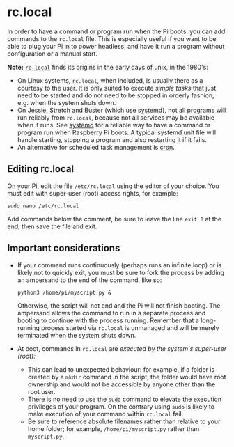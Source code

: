 # rc.local

In order to have a command or program run when the Pi boots, you can add commands to the `rc.local` file. This is especially useful if you want to be able to plug your Pi in to power headless, and have it run a program without configuration or a manual start.

**Note:** [`rc.local`](https://en.wikipedia.org/wiki/Init) finds its origins in the early days of unix, in the 1980's:
 * On Linux systems, `rc.local`, when included, is usually there as a courtesy to the user. It is only suited to execute *simple tasks* that just need to be started and do not need to be stopped in orderly fashion, e.g. when the system shuts down.
 * On Jessie, Stretch and Buster (which use systemd), not all programs will run reliably from `rc.local`, because not all services may be available when it runs. See [systemd](./systemd.md) for a reliable way to have a command or program run when Raspberry Pi boots. A typical systemd unit file will handle starting, stopping a program and also restarting it if it fails.
 * An alternative for scheduled task management is [cron](cron.md).

## Editing rc.local

On your Pi, edit the file `/etc/rc.local` using the editor of your choice. You must edit with super-user (root) access rights, for example:

```
sudo nano /etc/rc.local
```

Add commands below the comment, be sure to leave the line `exit 0` at the end, then save the file and exit. 

## Important considerations

* If your command runs continuously (perhaps runs an infinite loop) or is likely not to quickly exit, you must be sure to fork the process by adding an ampersand to the end of the command, like so:

  ```
  python3 /home/pi/myscript.py &
  ```

  Otherwise, the script will not end and the Pi will not finish booting. The ampersand allows the command to run in a separate process and booting to continue with the process running. Remember that a long-running process started via `rc.local` is unmanaged and will be merely terminated when the system shuts down.

* At boot, commands in `rc.local` are *executed by the system's super-user (root):*
  * This can lead to unexpected behaviour: for example, if a folder is created by a `mkdir` command in the script, the folder would have root ownership and would not be accessible by anyone other than the root user.
  * There is no need to use the [`sudo`](root.md) command to elevate the execution privileges of your program. On the contrary using `sudo` is likely to make execution of your command within `rc.local` fail.
  * Be sure to reference absolute filenames rather than relative to your home folder; for example, `/home/pi/myscript.py` rather than `myscript.py`.

